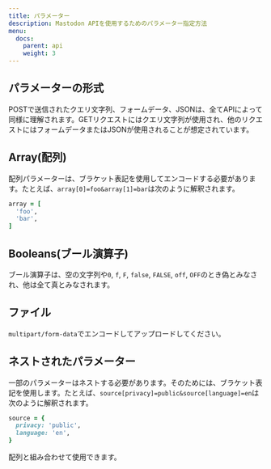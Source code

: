```yaml
---
title: パラメーター
description: Mastodon APIを使用するためのパラメーター指定方法
menu:
  docs:
    parent: api
    weight: 3
---
```


## パラメーターの形式

POSTで送信されたクエリ文字列、フォームデータ、JSONは、全てAPIによって同様に理解されます。GETリクエストにはクエリ文字列が使用され、他のリクエストにはフォームデータまたはJSONが使用されることが想定されています。

## Array(配列)

配列パラメーターは、ブラケット表記を使用してエンコードする必要があります。たとえば、`array[0]=foo&array[1]=bar`は次のように解釈されます。

```ruby
array = [
  'foo',
  'bar',
]
```

## Booleans(ブール演算子)

ブール演算子は、空の文字列や`0`, `f`, `F`, `false`, `FALSE`, `off`, `OFF`のとき偽とみなされ、他は全て真とみなされます。

## ファイル

`multipart/form-data`でエンコードしてアップロードしてください。

## ネストされたパラメーター

一部のパラメーターはネストする必要があります。そのためには、ブラケット表記を使用します。たとえば、`source[privacy]=public&source[language]=en`は次のように解釈されます。

```ruby
source = {
  privacy: 'public',
  language: 'en',
}
```

配列と組み合わせて使用できます。
